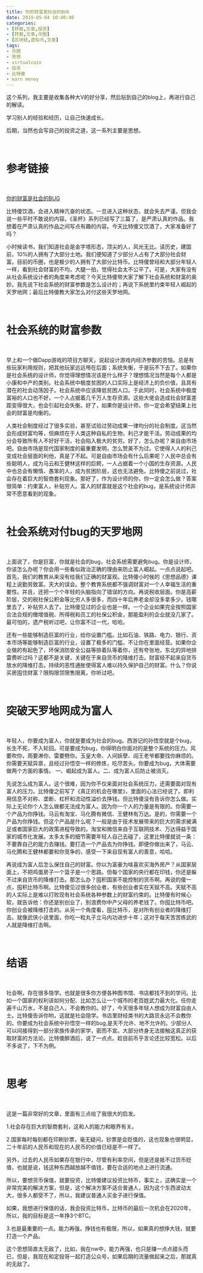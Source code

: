 ```yaml
---
title: 你的财富是社会的BUG
date: 2019-05-04 10:40:48
categories:
- [转载,文章,投资]
- [转载,文章,币圈]
- [区块链,虚拟币,文章]
tags:
- 币圈
- 思想
- virtualcoin
- 投资
- 比特傻
- earn menoy
---
```

这个系列，我主要是收集各种大V的好分享，然后贴到自己的blog上，再进行自己的解读。

学习别人的经验和经历，让自己快速成长。

后期，当然也会写自己的投资之道，这一系列主要是思想。

<!-- more -->

<br/>

# 参考链接

<br/>

[你的财富是社会的BUG](https://bihu.com/article/1980333722)

比特傻饮酒，会进入精神亢奋的状态。一旦进入这种状态，就会失去严谨。但我会说一些平时不敢说的内容。《圣杯》系列已经写了三篇了，是严肃认真的作品。我想着在严肃认真的作品之间写点有趣的内容。今天比特傻又饮酒了。大家准备好了吗？

小时候读书，我们知道社会是金字塔形态，顶尖的人，风光无比。读历史，建国前，10%的人拥有了大部分土地。我们便知道了少部分人占有了大部分社会财富。目前的币圈，也是极少的人拥有了大部分比特币。比特傻曾经和大部分年轻人一样，看到社会财富的不均，大腿一拍，觉得社会太不公平了。可是，大家有没有从社会系统设计者的角度来考虑呢？今天比特傻带大家了解下社会系统和财富的奥妙。我先说下社会系统的财富参数是怎么设计的；再说下系统里约束年轻人崛起的天罗地网；最后比特傻教大家怎么对付这些天罗地网。

<br/>

# 社会系统的财富参数

<br/>

早上和一个做Dapp游戏的项目方聊天，说起设计游戏内经济参数的苦恼。总是有些玩家利用规则，把其他玩家远远甩在后面；系统失衡，于是玩不下去了。如果你是社会系统的设计师，你觉得理想情况该是什么样子？理想情况当然是每个人都是小康和中产的类别。社会系统中极度贫困的人口实际上是经济上的负价值，且具有潜在的社会动荡因子。社会系统中应该降低贫困人口。于此同时，社会系统中极度富裕的人口也不好，一个人占据着几千万人生存资源。这些大佬会造成社会财富差距变得很大，也会引起社会失衡。好了，如果你是设计师，你一定会希望结果上社会的财富是均衡的。

人类社会制度经过了很多实验，甚至试验过劳动成果一律均分的社会制度。这当然会形成财富均等，但麻烦在于人类这种自私的生物，利己才能干活。劳动成果的均分会导致所有人不好好干活，社会陷入极大的贫穷。好了，怎么办呢？来自由市场吧。自由市场是现代国家制度的最重要发明，怎么赞美不为过。它使得人人的利己变成社会层面的利他，真是了不起。可是自由市场会有什么后果呢？人民中总会有些聪明人，成为马云和王健林这样的巨鳄，一人占据着一个小国的生存资源。人民中也总会有懒惰、愚笨的人，成为贫困阶层，这也无法避免。比特傻之前说过，社会存在着巨大的智商套利现象。那好了，作为设计师的你，你一定会怎么做？答案很简单：约束富人，补贴穷人。富人的财富就是这个社会的bug，是系统设计师非常不愿意看到的现象。

<br/>

# 社会系统对付bug的天罗地网

<br/>

上面说了，你是巨富，你就是社会的bug，社会系统需要避免bug。你是设计师，你该怎么办呢？你会用一些看似政治正确的理由来防止富人崛起。一点点说起吧。首先，我们的教育从来没有给我们正确的财富观。比特傻小时候的《思想品德》课程上说勤劳致富。天大的误会。整个教育系统都不强调财富对一个人幸福生活的重要性。并且，还把一个个年轻的头脑指向了错误的方向。再说税收层面。你是高薪阶层，交的税社保公积金等比穷人多很多，而四十年后养老金却没多拿多少。钱哪里去了，补贴穷人去了。比特傻见过的企业也是一样。一个企业如果完全按照国家合法合规的缴增值税、所得税和员工的社保公积金，那能盈利的企业就没几家了。最可怕的，遗产税听过吧，让你富不过一代，哈哈。

还有一些能够制造巨富的行业，给你设置门槛。比如石油、铁路、电力、银行、资本市场等能够制造巨富的行业，设置了极多的门槛，不让你在里面经营。如果你企业做的有起色了，环保消防安全公益等排着队等着你，还有夸张地，东北的异地排雷费听过吗？这都不是关键，关键在于来自货币的降维打击。财富经不起来自货币放水的降维打击。持续的恶性通胀使得富人难以持久保护自己的财富。什么？你说买房囤住财富？限购限贷限售限离，你听过吧。

<br/>

# 突破天罗地网成为富人

<br/>

年轻人，你要成为富人，你就是要成为社会的bug。西游记的孙悟空就是个bug，长生不死，不入轮回。可是要成为bug，你得明白你面对的是整个系统的压力。风要吹你，雨要淋你、雷要劈你。玉皇大帝、人间妖孽、阎王老爷都要找你麻烦的。你需要天赋异禀，且经过孙悟空一样的修炼，吃尽苦头。你要成为bug，大体需要做两个方面的事情。 一、崛起成为富人。二、成为富人后防止被消灭。

先说怎么成为富人。这个很难，因为你不仅来面对社会系统压力，还需要面对现有富人的压力。比特傻之前写了《真正的机会在哪里》，里面的心法已经说了。即利用信息不对称、垄断、杠杆和流动性溢价去挣钱。但比特傻没有告诉你怎么做。实际上无论你个人怎么做都无法成为富人。因为你一个人的力量是有限的。你需要一个产品为你挣钱。马云有淘宝、马化腾有微信、王健林有万达。是的，你需要一个产品为你挣钱。但这个产品是什么呢？一般是由于技术发展带来的巨大的需求被满足或者国家巨大的政策进程导致的。淘宝和微信来自于互联网技术、万达得益于国家的城市化发展。太多太多的细节需要年轻人自己去碰了，这里比特傻就说一条：不要靠自己的能力去赚钱。要打造一个产品去为你挣钱。即便你做出来了，马云、马化腾和王健林都要和你竞争的，感受一下来自现有富人的善意，哈哈。

再说成为富人后怎么保住自己的财富。你以为富豪为啥喜欢买海外房产？从国家层面上，不把鸡蛋房子一个篮子是一个思路。但每个国家的央行都在印钱，你还是躲不过来自货币的降维打击。那怎么办？囤积国家不能控制的货币啊。再说的傻一点，囤积比特币啊。比特傻见过很多创业者，有些创业者实在天赋不高。天赋不高的人实际上是难以打败现有社会系统各种参数上的财富约束的。比特傻有时候心软，就告诉他：你还是别创业了，别浪费你中产父母的养老钱了。你囤比特币吧。你创业会被降维打击的。从另一个角度看，囤比特币，是对所有创业者的降维打击。就像武侠小说里面，你吃一粒丸子立马内功进步十年；这对于每天苦苦练武的人就是降维打击啊。

<br/>

# 结语

<br/>

社会啊，存在很多隐学。也就是很多你方便各种图书馆、书店都找不到的学问。比如一个国家的权利该如何分配、比如怎么让一个城市的老百姓武力最大化。任你走遍千山万水，不是自己人，不会教你的。好了，今天很多年轻人想成为财富自由人士。比特傻告诉你哟，这就是社会隐学。书店里财经类书的大路货永远不会教你的。你要成为社会系统中孙悟空一样的bug,是天不允许、地不允许的。少部分人可以间接得到一部分家族传承的家学，密而不宣。大部分终身无法接触这真正的获取财富的方法论。比特傻醉酒后，说了一点点。趁目前币乎言论还比较宽松。以后不多说了，下不为例。

<br/>

# 思考

<br/>

这是一篇非常好的文章，里面有三点给了我很大的启发。

1.社会存在巨大的智商套利，这和人的能力和眼界有关。

2.国家每时每刻都在印刷钞票，毫无疑问，钞票是会贬值的，这也现象也很明显，二十年前的人民币和现在的人民币的价值已经是不一样了。

另外，过去的人民币如果存在银行中，尽管有利率空间，但是还是抵不过货币贬值，也就是说，钱这种东西越放越不值钱，要在合适的地点上进行流通。

所以，要想货币保值，就要投资，比特傻建议投资比特币，事实上，这确实是一个非常完美的解决方案，但是，这个解决方案不适合普通人，因为这个东西波动太大，很多人都受不了，所以，我建议普通人买金子进行保值。

如果，我想进行保值的话，我会投资比特币，比特币的最后一次机会在2020年，所以，我的目标是这一年挣3个BTC。

3.也是最重要的一点。能力再强，挣钱也有极限，所以，如果真的想挣大钱，就要打造一个产品。

这个思想简直太无敌了，比如，我在nw中，能力再强，也只是赚一点点甜头而已，但是，我现在和定投哥一起打造公众号，如果后期的流量做起来之后，那就真的无敌了。




